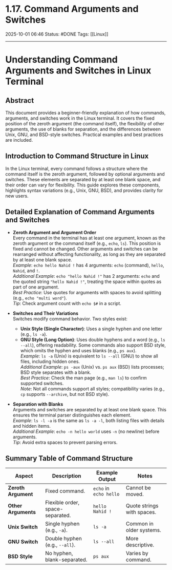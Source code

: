 # 1.17. Command Arguments and Switches

2025-10-01 06:46
Status: #DONE 
Tags: [[Linux]]

---
# Understanding Command Arguments and Switches in Linux Terminal

## Abstract

This document provides a beginner-friendly explanation of how commands, arguments, and switches work in the Linux terminal. It covers the fixed position of the zeroth argument (the command itself), the flexibility of other arguments, the use of blanks for separation, and the differences between Unix, GNU, and BSD-style switches. Practical examples and best practices are included.

## Introduction to Command Structure in Linux

In the Linux terminal, every command follows a structure where the command itself is the zeroth argument, followed by optional arguments and switches. These elements are separated by at least one blank space, and their order can vary for flexibility. This guide explores these components, highlights syntax variations (e.g., Unix, GNU, BSD), and provides clarity for new users.

## Detailed Explanation of Command Arguments and Switches

- **Zeroth Argument and Argument Order**  
  Every command in the terminal has at least one argument, known as the zeroth argument or the command itself (e.g., `echo`, `ls`). This position is fixed and cannot be changed. Other arguments and switches can be rearranged without affecting functionality, as long as they are separated by at least one blank space.  
  *Example*: `echo hello Nahid !` has 4 arguments: `echo` (command), `hello`, `Nahid`, and `!`.  
  *Additional Example*: `echo "hello Nahid !"` has 2 arguments: `echo` and the quoted string `"hello Nahid !"`, treating the space within quotes as part of one argument.  
  *Best Practice*: Use quotes for arguments with spaces to avoid splitting (e.g., `echo "multi word"`).  
  *Tip*: Check argument count with `echo $#` in a script.

- **Switches and Their Variations**  
  Switches modify command behavior. Two styles exist:  
  - **Unix Style (Single Character)**: Uses a single hyphen and one letter (e.g., `ls -a`).  
  - **GNU Style (Long Option)**: Uses double hyphens and a word (e.g., `ls --all`), offering readability. Some commands also support BSD style, which omits the hyphen and uses blanks (e.g., `ps aux`).  
  *Example*: `ls -a` (Unix) is equivalent to `ls --all` (GNU) to show all files, including hidden ones.  
  *Additional Example*: `ps -aux` (Unix) vs. `ps aux` (BSD) lists processes; BSD style separates with a blank.  
  *Best Practice*: Check the man page (e.g., `man ls`) to confirm supported switches.  
  *Note*: Not all commands support all styles; compatibility varies (e.g., `cp` supports `--archive`, but not BSD style).

- **Separation with Blanks**  
  Arguments and switches are separated by at least one blank space. This ensures the terminal parser distinguishes each element.  
  *Example*: `ls -l -a` is the same as `ls -a -l`, both listing files with details and hidden items.  
  *Additional Example*: `echo -n hello world` uses `-n` (no newline) before arguments.  
  *Tip*: Avoid extra spaces to prevent parsing errors.

## Summary Table of Command Structure

| Aspect               | Description                          | Example Output             | Notes                              |
|----------------------|--------------------------------------|----------------------------|------------------------------------|
| **Zeroth Argument**  | Fixed command.                       | `echo` in `echo hello`     | Cannot be moved.                   |
| **Other Arguments**  | Flexible order, space-separated.     | `hello Nahid !`            | Quote strings with spaces.         |
| **Unix Switch**      | Single hyphen (e.g., `-a`).          | `ls -a`                    | Common in older systems.           |
| **GNU Switch**       | Double hyphen (e.g., `--all`).       | `ls --all`                 | More descriptive.                  |
| **BSD Style**        | No hyphen, blank-separated.          | `ps aux`                   | Varies by command.                 |
